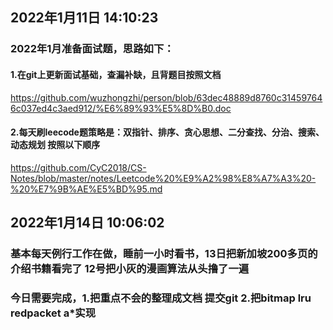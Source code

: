 ## 2022年1月11日 14:10:23
  ### 2022年1月准备面试题，思路如下：
  #### 1.在git上更新面试基础，查漏补缺，且背题目按照文档
  https://github.com/wuzhongzhi/person/blob/63dec48889d8760c314597646c037ed4c3aed912/%E6%89%93%E5%8D%B0.doc
  #### 2.每天刷leecode题策略是：双指针、排序、贪心思想、二分查找、分治、搜索、动态规划 按照以下顺序
  https://github.com/CyC2018/CS-Notes/blob/master/notes/Leetcode%20%E9%A2%98%E8%A7%A3%20-%20%E7%9B%AE%E5%BD%95.md
## 2022年1月14日 10:06:02
  ### 基本每天例行工作在做，睡前一小时看书，13日把新加坡200多页的介绍书籍看完了 12号把小灰的漫画算法从头撸了一遍
  ### 
  ### 今日需要完成，1.把重点不会的整理成文档 提交git 2.把bitmap lru redpacket a*实现

